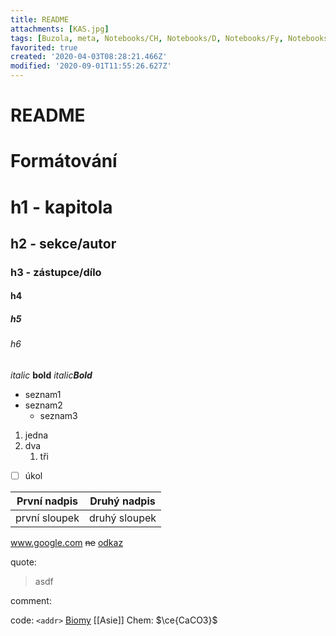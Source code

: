```yaml
---
title: README
attachments: [KAS.jpg]
tags: [Buzola, meta, Notebooks/CH, Notebooks/D, Notebooks/Fy, Notebooks/FyS, Notebooks/IVT, Notebooks/Literatura, Notebooks/MaS, Notebooks/SV, Parlament, random]
favorited: true
created: '2020-04-03T08:28:21.466Z'
modified: '2020-09-01T11:55:26.627Z'
---
```


# README
# Formátování
# h1 - kapitola
## h2 - sekce/autor
### h3 - zástupce/dílo
#### h4
##### h5
###### h6 

_italic_
__bold__
_italic**Bold**_

* seznam1
* seznam2
  * seznam3

1. jedna
1. dva
    1. tři

- [ ] úkol

První nadpis | Druhý nadpis
----- | -----
první sloupek | druhý sloupek

www.google.com
~~ne~~
[odkaz](net.rblazek.cz)

quote:
>asdf

comment:
<addr>

code:
`<addr>`
[](@attachment/KAS.jpg)
[Biomy](@note/Asie.md#Povrch)
[[Asie]]
Chem:
$\ce{CaCO3}$
